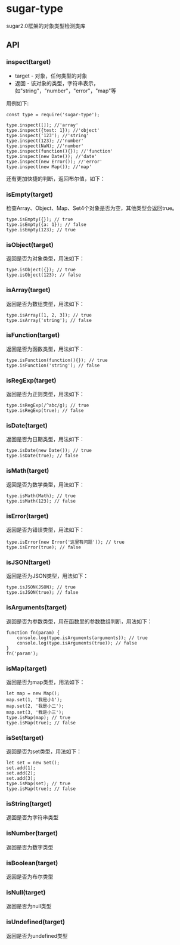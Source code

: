 # sugar-type
sugar2.0框架的对象类型检测类库

## API
### inspect(target)
* target - 对象，任何类型的对象
* 返回 - 该对象的类型，字符串表示，如"string"，"number"，"error"，"map"等

用例如下:

```
const type = require('sugar-type');

type.inspect([]); //'array'
type.inspect({test: 1}); //'object'
type.inspect('123'); //'string'
type.inspect(123); //'number'
type.inspect(NaN); //'number'
type.inspect(function(){}); //'function'
type.inspect(new Date()); //'date'
type.inspect(new Error()); //'error'
type.inspect(new Map()); //'map'

```

还有更加快捷的判断，返回布尔值，如下：

### isEmpty(target)
检查Array、Object、Map、Set4个对象是否为空，其他类型会返回true。

```
type.isEmpty({}); // true
type.isEmpty({a: 1}); // false
type.isEmpty(123); // true
```

### isObject(target)
返回是否为对象类型，用法如下：

```
type.isObject({}); // true
type.isObject(123); // false
```
### isArray(target)
返回是否为数组类型，用法如下：

```
type.isArray([1, 2, 3]); // true
type.isArray('string'); // false
```

### isFunction(target)
返回是否为函数类型，用法如下：

```
type.isFunction(function(){}); // true
type.isFunction('string'); // false
```

### isRegExp(target)
返回是否为正则类型，用法如下：

```
type.isRegExp(/^abc/g); // true
type.isRegExp(true); // false
```

### isDate(target)
返回是否为日期类型，用法如下：

```
type.isDate(new Date()); // true
type.isDate(true); // false
```

### isMath(target)
返回是否为数学类型，用法如下：

```
type.isMath(Math); // true
type.isMath(123); // false
```

### isError(target)
返回是否为错误类型，用法如下：

```
type.isError(new Error('这里有问题')); // true
type.isError(true); // false
```


### isJSON(target)
返回是否为JSON类型，用法如下：

```
type.isJSON(JSON); // true
type.isJSON(true); // false
```



### isArguments(target)
返回是否为参数类型，用在函数里的参数数组判断，用法如下：

```
function fn(param) {
	console.log(type.isArguments(arguments)); // true
	console.log(type.isArguments(true)); // false
}
fn('param');
```



### isMap(target)
返回是否为map类型，用法如下：

```
let map = new Map();
map.set(1, '我是小1');
map.set(2, '我是小二');
map.set(3, '我是小三');
type.isMap(map); // true
type.isMap(true); // false
```


### isSet(target)
返回是否为set类型，用法如下：

```
let set = new Set();
set.add(1);
set.add(2);
set.add(3);
type.isMap(set); // true
type.isMap(true); // false
```



### isString(target)
返回是否为字符串类型





### isNumber(target)
返回是否为数字类型




### isBoolean(target)
返回是否为布尔类型




### isNull(target)
返回是否为null类型




### isUndefined(target)
返回是否为undefined类型
